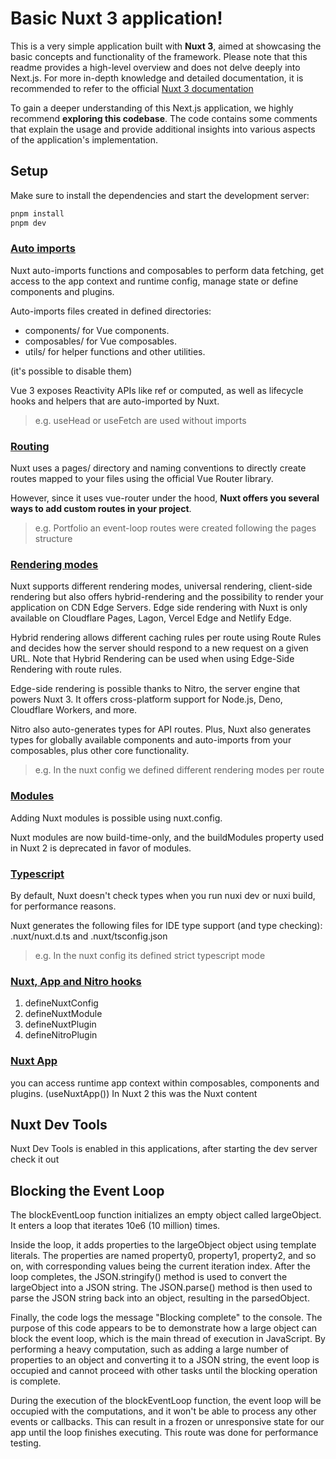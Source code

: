 # Basic Nuxt 3 application!

This is a very simple application built with **Nuxt 3**, aimed at showcasing the basic concepts and functionality of the framework. Please note that this readme provides a high-level overview and does not delve deeply into Next.js. For more in-depth knowledge and detailed documentation, it is recommended to refer to the official [Nuxt 3 documentation](https://nuxt.com/docs/getting-started/introduction)

To gain a deeper understanding of this Next.js application, we highly recommend **exploring this codebase**. The code contains some comments that explain the usage and provide additional insights into various aspects of the application's implementation.

## Setup

Make sure to install the dependencies and start the development server:

```bash
pnpm install
pnpm dev

```

### [Auto imports](https://nuxt.com/docs/guide/concepts/auto-imports)

Nuxt auto-imports functions and composables to perform data fetching, get access to the app context and runtime config, manage state or define components and plugins.

Auto-imports files created in defined directories:

- components/ for Vue components.
- composables/ for Vue composables.
- utils/ for helper functions and other utilities.

(it's possible to disable them)

Vue 3 exposes Reactivity APIs like ref or computed, as well as lifecycle hooks and helpers that are auto-imported by Nuxt.

> e.g. useHead or useFetch are used without imports

### [Routing](https://nuxt.com/docs/guide/concepts/vuejs-development#vue-router)

Nuxt uses a pages/ directory and naming conventions to directly create routes mapped to your files using the official Vue Router library.

However, since it uses vue-router under the hood, **Nuxt offers you several ways to add custom routes in your project**.

> e.g. Portfolio an event-loop routes were created following the pages structure

### [Rendering modes](https://nuxt.com/docs/guide/concepts/rendering)

Nuxt supports different rendering modes, universal rendering, client-side rendering but also offers hybrid-rendering and the possibility to render your application on CDN Edge Servers. Edge side rendering with Nuxt is only available on Cloudflare Pages, Lagon, Vercel Edge and Netlify Edge.

Hybrid rendering allows different caching rules per route using Route Rules and decides how the server should respond to a new request on a given URL. Note that Hybrid Rendering can be used when using Edge-Side Rendering with route rules.

Edge-side rendering is possible thanks to Nitro, the server engine that powers Nuxt 3. It offers cross-platform support for Node.js, Deno, Cloudflare Workers, and more.

Nitro also auto-generates types for API routes. Plus, Nuxt also generates types for globally available components and auto-imports from your composables, plus other core functionality.

> e.g. In the nuxt config we defined different rendering modes per route

### [Modules](https://nuxt.com/docs/guide/concepts/modules)

Adding Nuxt modules is possible using nuxt.config.

Nuxt modules are now build-time-only, and the buildModules property used in Nuxt 2 is deprecated in favor of modules.

### [Typescript](https://nuxt.com/docs/guide/concepts/typescript#auto-generated-types)

By default, Nuxt doesn't check types when you run nuxi dev or nuxi build, for performance reasons.

Nuxt generates the following files for IDE type support (and type checking): .nuxt/nuxt.d.ts and .nuxt/tsconfig.json

> e.g. In the nuxt config its defined strict typescript mode

### [Nuxt, App and Nitro hooks](https://nuxt.com/docs/guide/going-further/hooks)

1. defineNuxtConfig
2. defineNuxtModule
3. defineNuxtPlugin
4. defineNitroPlugin

### [Nuxt App](https://nuxt.com/docs/guide/going-further/nuxt-app)

you can access runtime app context within composables, components and plugins. (useNuxtApp()) In Nuxt 2 this was the Nuxt content

## Nuxt Dev Tools

Nuxt Dev Tools is enabled in this applications, after starting the dev server check it out

## Blocking the Event Loop

The blockEventLoop function initializes an empty object called largeObject.
It enters a loop that iterates 10e6 (10 million) times.

Inside the loop, it adds properties to the largeObject object using template literals. The properties are named property0, property1, property2, and so on, with corresponding values being the current iteration index.
After the loop completes, the JSON.stringify() method is used to convert the largeObject into a JSON string.
The JSON.parse() method is then used to parse the JSON string back into an object, resulting in the parsedObject.

Finally, the code logs the message "Blocking complete" to the console.
The purpose of this code appears to be to demonstrate how a large object can block the event loop, which is the main thread of execution in JavaScript. By performing a heavy computation, such as adding a large number of properties to an object and converting it to a JSON string, the event loop is occupied and cannot proceed with other tasks until the blocking operation is complete.

During the execution of the blockEventLoop function, the event loop will be occupied with the computations, and it won't be able to process any other events or callbacks. This can result in a frozen or unresponsive state for our app until the loop finishes executing. This route was done for performance testing.

